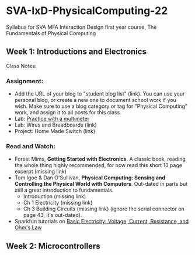 # SVA-IxD-PhysicalComputing-22
Syllabus for SVA MFA Interaction Design first year course, The Fundamentals of Physical Computing

## Week 1: Introductions and Electronics

Class Notes:

### Assignment:

- Add the URL of your blog to "student blog list" (link). You can use your personal blog, or create a new one to document school work if you wish. Make sure to use a blog category or tag for "Physical Computing" work, and assign it to all posts for this class. 
- Lab: [Practice with a multimeter](https://viololahe.github.io/SVA-IxD-PhysicalComputing-22/Week-1/Practice-with-a-multimeter.html)
- Lab: Wires and Breadboards (link)
- Project: Home Made Switch (link)

### Read and Watch:
- Forest Mims, __Getting Started with Electronics__. A classic book, reading the whole thing highly recommended, for now read this short 13 page excerpt (missing link)
- Tom Igoe &  Dan O'Sullivan, __Physical Computing: Sensing and Controlling the Physical World with Computers__. Out-dated in parts but still a great introduction to fundamentals. 
  - Introduction (missing link)
  - Ch 1 Electricity (missing link)
  - Ch 3 Building Circuits (missing link) 
(ignore the serial connector on page 43, it's out-dated).
- Sparkfun tutorials on [Basic Electricity: Voltage, Current, Resistance, and Ohm's Law](https://learn.sparkfun.com/tutorials/voltage-current-resistance-and-ohms-law)


## Week 2: Microcontrollers


